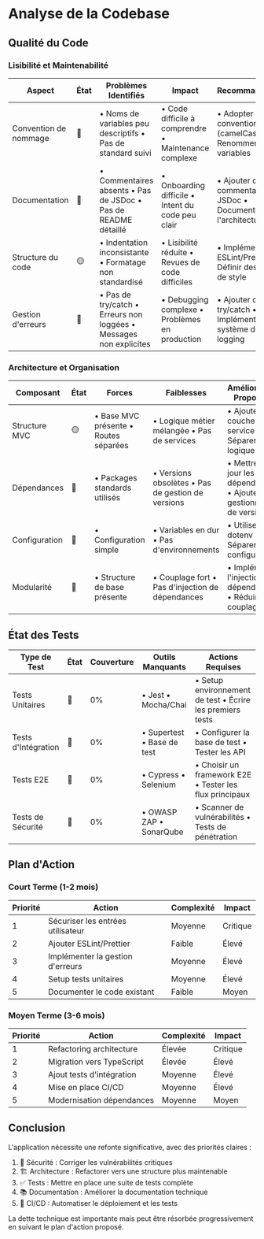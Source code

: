 # Analyse de la Codebase

## Qualité du Code

### Lisibilité et Maintenabilité

| Aspect                | État | Problèmes Identifiés                                                 | Impact                                                | Recommandations                                                |
| --------------------- | ---- | -------------------------------------------------------------------- | ----------------------------------------------------- | -------------------------------------------------------------- |
| Convention de nommage | 🔴    | • Noms de variables peu descriptifs  • Pas de standard suivi         | • Code difficile à comprendre  • Maintenance complexe | • Adopter une convention (camelCase)  • Renommer les variables |
| Documentation         | 🔴    | • Commentaires absents  • Pas de JSDoc  • Pas de README détaillé     | • Onboarding difficile  • Intent du code peu clair    | • Ajouter des commentaires JSDoc  • Documenter l'architecture  |
| Structure du code     | 🟡    | • Indentation inconsistante  • Formatage non standardisé             | • Lisibilité réduite  • Revues de code difficiles     | • Implémenter ESLint/Prettier  • Définir des règles de style   |
| Gestion d'erreurs     | 🔴    | • Pas de try/catch  • Erreurs non loggées  • Messages non explicites | • Debugging complexe  • Problèmes en production       | • Ajouter des try/catch  • Implémenter un système de logging   |

### Architecture et Organisation

| Composant     | État | Forces                                 | Faiblesses                                         | Améliorations Proposées                                                |
| ------------- | ---- | -------------------------------------- | -------------------------------------------------- | ---------------------------------------------------------------------- |
| Structure MVC | 🟡    | • Base MVC présente  • Routes séparées | • Logique métier mélangée  • Pas de services       | • Ajouter une couche service  • Séparer la logique métier              |
| Dépendances   | 🔴    | • Packages standards utilisés          | • Versions obsolètes  • Pas de gestion de versions | • Mettre à jour les dépendances  • Ajouter un gestionnaire de versions |
| Configuration | 🔴    | • Configuration simple                 | • Variables en dur  • Pas d'environnements         | • Utiliser dotenv  • Séparer les configurations                        |
| Modularité    | 🔴    | • Structure de base présente           | • Couplage fort  • Pas d'injection de dépendances  | • Implémenter l'injection de dépendances  • Réduire le couplage        |

## État des Tests

| Type de Test        | État | Couverture | Outils Manquants            | Actions Requises                                           |
| ------------------- | ---- | ---------- | --------------------------- | ---------------------------------------------------------- |
| Tests Unitaires     | 🔴    | 0%         | • Jest  • Mocha/Chai        | • Setup environnement de test  • Écrire les premiers tests |
| Tests d'Intégration | 🔴    | 0%         | • Supertest  • Base de test | • Configurer la base de test  • Tester les API             |
| Tests E2E           | 🔴    | 0%         | • Cypress  • Selenium       | • Choisir un framework E2E  • Tester les flux principaux   |
| Tests de Sécurité   | 🔴    | 0%         | • OWASP ZAP  • SonarQube    | • Scanner de vulnérabilités  • Tests de pénétration        |

## Plan d'Action

### Court Terme (1-2 mois)

| Priorité | Action                            | Complexité | Impact   |
| -------- | --------------------------------- | ---------- | -------- |
| 1        | Sécuriser les entrées utilisateur | Moyenne    | Critique |
| 2        | Ajouter ESLint/Prettier           | Faible     | Élevé    |
| 3        | Implémenter la gestion d'erreurs  | Moyenne    | Élevé    |
| 4        | Setup tests unitaires             | Moyenne    | Élevé    |
| 5        | Documenter le code existant       | Faible     | Moyen    |

### Moyen Terme (3-6 mois)

| Priorité | Action                    | Complexité | Impact   |
| -------- | ------------------------- | ---------- | -------- |
| 1        | Refactoring architecture  | Élevée     | Critique |
| 2        | Migration vers TypeScript | Élevée     | Élevé    |
| 3        | Ajout tests d'intégration | Moyenne    | Élevé    |
| 4        | Mise en place CI/CD       | Moyenne    | Élevé    |
| 5        | Modernisation dépendances | Moyenne    | Moyen    |

## Conclusion

L'application nécessite une refonte significative, avec des priorités claires :

1. 🚨 Sécurité : Corriger les vulnérabilités critiques
2. 🏗️ Architecture : Refactorer vers une structure plus maintenable
3. ✅ Tests : Mettre en place une suite de tests complète
4. 📚 Documentation : Améliorer la documentation technique
5. 🔄 CI/CD : Automatiser le déploiement et les tests

La dette technique est importante mais peut être résorbée progressivement en suivant le plan d'action proposé.
